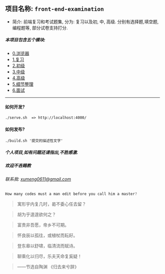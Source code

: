 <link rel="stylesheet" type="text/css" href="./assets/xui.css">
<script type="text/javascript" src="./assets/xui.js"></script>

## 项目名称: `front-end-examination`

- 简介: 前端复习和考试题集, 分为: 复习以及初, 中, 高级. 分别有选择题,填空题,编程题等, 部分试卷支持打分.

##### 本项目包含五个模块:

- [0.浏览器](browser/README.md)
- [1.复习](summary/README.md)
- [2.初级](junior/README.md)
- [3.中级](middle/README.md)
- [4.高级](high/README.md)
- [5.细节整理](collection/README.md)
- [6.面试](interview/README.md)

---

#### 如何开发?

```
./serve.sh  => http://localhost:4000/
```

#### 如何发布?

```
./build.sh '提交的描述性文字'
```

##### 个人项目,如有问题还请指出,不胜感激.

##### 欢迎不吝赐教

###### 联系我: *xumeng0611@gmail.com*

```js
How many codes must a man edit before you call him a master?
```

> 寓形宇内复几时，曷不委心任去留？

> 胡为乎遑遑欲何之？

> 富贵非吾愿，帝乡不可期。

> 怀良辰以孤往，或植杖而耘耔。

> 登东皋以舒啸，临清流而赋诗。

> 聊乘化以归尽，乐夫天命复奚疑！

> ——节选自陶渊 《归去来兮辞》
